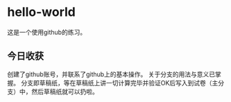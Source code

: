 # hello-world
这是一个使用github的练习。

## 今日收获
创建了github账号，并联系了github上的基本操作。
关于分支的用法与意义已掌握。
分支即草稿纸，等在草稿纸上讲一切计算完毕并验证OK后写入到试卷（主分支）中，然后草稿纸就可以扔啦。
